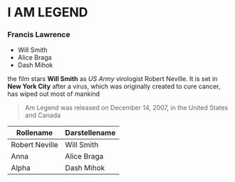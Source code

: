 # I AM LEGEND
###  Francis Lawrence 

- Will Smith 
- Alice Braga
- Dash Mihok


the film stars **Will Smith** as *US Army* virologist Robert Neville. It is set in **New York City** after a virus, which was originally created to cure cancer, has wiped out most of mankind 

   >Am Legend was released on December 14, 2007, in the United States and Canada

| Rollename | Darstellename |
| ------------- | ------------- |
| Robert Neville  | Will Smith |
| Anna  | Alice Braga |
| Alpha  | Dash Mihok |

